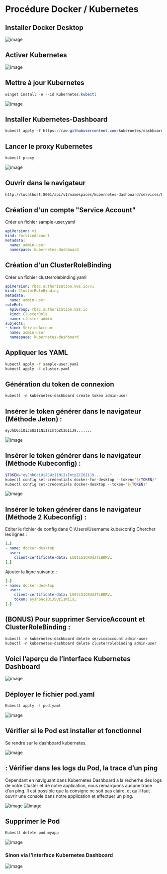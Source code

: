 # Procédure Docker / Kubernetes

## Installer Docker Desktop

![image](https://user-images.githubusercontent.com/73076854/220911935-271707c6-f2db-4809-884b-64bb9d707ca0.png)

## Activer Kubernetes

![image](https://user-images.githubusercontent.com/73076854/220911992-b651b34e-2db6-41e7-b6fe-597693af8d5b.png)

## Mettre à jour Kubernetes
```powershell
winget install -e --id Kubernetes.kubectl
```
![image](https://user-images.githubusercontent.com/73076854/220912055-35a095bd-ddf2-4bcf-868e-01f337456b57.png)

## Installer Kubernetes-Dashboard
```powershell
kubectl apply -f https://raw.githubusercontent.com/kubernetes/dashboard/v2.7.0/aio/deploy/recommended.yaml
```

## Lancer le proxy Kubernetes
```powershell
kubectl proxy
```
![image](https://user-images.githubusercontent.com/73076854/220912329-1e4455ed-8ff0-40bb-a37b-0ad1ad695de4.png)

## Ouvrir dans le navigateur 
```html
http://localhost:8001/api/v1/namespaces/kubernetes-dashboard/services/https:kubernetes-dashboard:/proxy/
```

## Création d'un compte "Service Account"
Créer un fichier sample-user.yaml
```yaml
apiVersion: v1
kind: ServiceAccount
metadata:
  name: admin-user
  namespace: kubernetes-dashboard
```

## Création d'un ClusterRoleBinding
Créer un fichier clusterrolebinding.yaml
```yaml
apiVersion: rbac.authorization.k8s.io/v1
kind: ClusterRoleBinding
metadata:
  name: admin-user
roleRef:
  apiGroup: rbac.authorization.k8s.io
  kind: ClusterRole
  name: cluster-admin
subjects:
- kind: ServiceAccount
  name: admin-user
  namespace: kubernetes-dashboard
```
## Appliquer les YAML
```bash
kubectl apply -f sample-user.yaml
kubectl apply -f cluster.yaml
```
## Génération du token de connexion
```powershell
kubectl -n kubernetes-dashboard create token admin-user
```
## Insérer le token générer dans le navigateur (Méthode Jeton) :
```bash
eyJhbGciOiJSUzI1NiIsImtpZCI6IiJ9.......
```
![image](https://user-images.githubusercontent.com/73076854/220912911-b6f6ac53-3357-4135-95f0-aa55e4f50253.png)

## Insérer le token générer dans le navigateur (Méthode Kubeconfig) :
```powershell
$TOKEN="eyJhbGciOiJSUzI1NiIsImtpZCI6IiJ9......."
kubectl config set-credentials docker-for-desktop --token="${TOKEN}"
kubectl config set-credentials docker-desktop --token="${TOKEN}"
```
![image](https://user-images.githubusercontent.com/73076854/220913036-9dfd663e-aa06-477f-addf-edc9b8fab474.png)

## Insérer le token générer dans le navigateur (Méthode 2 Kubeconfig) :
Editer le fichier de config dans C:\Users\Username\.kube\config
Chercher les lignes :
```yaml
[…]
- name: docker-desktop
  user:
    client-certificate-data: LS0tLS1CRUdJTiBDRV…
[…]
```
Ajouter la ligne suivante :
```yaml
[…]
- name: docker-desktop
  user:
    client-certificate-data: LS0tLS1CRUdJTiBDRV…
    token: eyJhbGciOiJSUzI1NiIs…
[…]
```

## (BONUS) Pour supprimer ServiceAccount et ClusterRoleBinding :
```powershell
kubectl -n kubernetes-dashboard delete serviceaccount admin-user
kubectl -n kubernetes-dashboard delete clusterrolebinding admin-user
```

## Voici l’aperçu de l’interface Kubernetes Dashboard
![image](https://user-images.githubusercontent.com/73076854/220913354-aae580d0-e615-46fc-9ffb-0b4fc4dc4b0c.png)

## Déployer le fichier pod.yaml
```bash
Kubectl apply -f pod.yaml
```
![image](https://user-images.githubusercontent.com/73076854/220914763-d11cb9ed-91bc-4771-a045-51100e1e8ce5.png)

## Vérifier si le Pod est installer et fonctionnel 
Se rendre sur le dashboard kubernetes.

![image](https://user-images.githubusercontent.com/73076854/220914879-ae9262e4-18e8-42fb-be73-ab5180c6c11a.png)

## : Vérifier dans les logs du Pod, la trace d’un ping
Cependant en naviguant dans Kubernetes Dashboard a la recherhe des logs de notre Cluster et de notre application, nous remarquons aucune trace d’un ping.
Il est possible que la consigne ne soit pas claire, et qu’il faut ouvrir une console dans notre application et effectuer un ping.

![image](https://user-images.githubusercontent.com/73076854/220914949-681883f6-abc7-424a-b3a8-63e9cccf70d5.png)
![image](https://user-images.githubusercontent.com/73076854/220914962-78297ba1-4be7-4f69-a5b3-002aab8a56ce.png)

## Supprimer le Pod
```powershell
Kubectl delete pod myapp
```
![image](https://user-images.githubusercontent.com/73076854/220915065-6cf07afb-2659-4546-9a42-f3607886dd14.png)

### Sinon via l’interface Kubernetes Dashboard

![image](https://user-images.githubusercontent.com/73076854/220915130-e8be472c-a11f-4893-8225-86503b05d51e.png)

```bash

```

```bash

```

```bash

```

```bash

```

```bash

```

```bash

```

```bash

```

